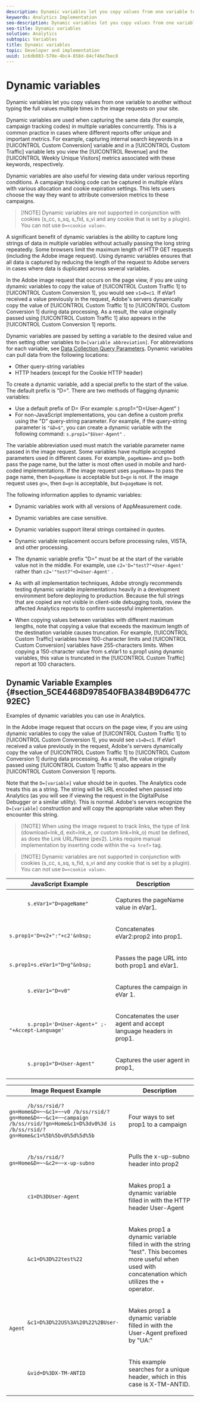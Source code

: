 ```yaml
---
description: Dynamic variables let you copy values from one variable to another without typing the full values multiple times in the image requests on your site.
keywords: Analytics Implementation
seo-description: Dynamic variables let you copy values from one variable to another without typing the full values multiple times in the image requests on your site.
seo-title: Dynamic variables
solution: Analytics
subtopic: Variables
title: Dynamic variables
topic: Developer and implementation
uuid: 1c6db083-570e-4bc4-858d-84cf46e7bec8
---
```


# Dynamic variables

Dynamic variables let you copy values from one variable to another without typing the full values multiple times in the image requests on your site.

Dynamic variables are used when capturing the same data (for example, campaign tracking codes) in multiple variables concurrently. This is a common practice in cases where different reports offer unique and important metrics. For example, capturing internal search keywords in a [!UICONTROL Custom Conversion] variable and in a [!UICONTROL Custom Traffic] variable lets you view the [!UICONTROL Revenue] and the [!UICONTROL Weekly Unique Visitors] metrics associated with these keywords, respectively.

Dynamic variables are also useful for viewing data under various reporting conditions. A campaign tracking code can be captured in multiple eVars with various allocation and cookie expiration settings. This lets users choose the way they want to attribute conversion metrics to these campaigns.

> [!NOTE] Dynamic variables are not supported in conjunction with cookies (s_cc, s_sq, s_fid, s_vi and any cookie that is set by a plugin). You can not use `D=<cookie value>`.

A significant benefit of dynamic variables is the ability to capture long strings of data in multiple variables without actually passing the long string repeatedly. Some browsers limit the maximum length of HTTP GET requests (including the Adobe image request). Using dynamic variables ensures that all data is captured by reducing the length of the request to Adobe servers in cases where data is duplicated across several variables.

In the Adobe image request that occurs on the page view, if you are using dynamic variables to copy the value of [!UICONTROL Custom Traffic 1] to [!UICONTROL Custom Conversion 1], you would see `v1=D=c1`. If eVar1 received a value previously in the request, Adobe's servers dynamically copy the value of [!UICONTROL Custom Traffic 1] to [!UICONTROL Custom Conversion 1] during data processing. As a result, the value originally passed using [!UICONTROL Custom Traffic 1] also appears in the [!UICONTROL Custom Conversion 1] reports.

Dynamic variables are passed by setting a variable to the desired value and then setting other variables to `D=[variable abbreviation]`. For abbreviations for each variable, see [Data Collection Query Parameters](../../../implement/js-implementation/data-collection/query-parameters.md). Dynamic variables can pull data from the following locations:

* Other query-string variables 
* HTTP headers (except for the Cookie HTTP header)

To create a dynamic variable, add a special prefix to the start of the value. The default prefix is "D=". There are two methods of flagging dynamic variables:

* Use a default prefix of D= (For example: s.prop1="D=User-Agent" ) 
* For non-JavaScript implementations, you can define a custom prefix using the "D" query-string parameter. For example, if the query-string parameter is `"&D=$"`, you can create a dynamic variable with the following command: `s.prop1="$User-Agent"` .

The variable abbreviation used must match the variable parameter name passed in the image request. Some variables have multiple accepted parameters used in different cases. For example, `pageName=` and `gn=` both pass the page name, but the latter is most often used in mobile and hard-coded implementations. If the image request uses `pageName=` to pass the page name, then `D=pageName` is acceptable but `D=gn` is not. If the image request uses `gn=`, then `D=gn` is acceptable, but `D=pageName` is not.

The following information applies to dynamic variables:

* Dynamic variables work with all versions of AppMeasurement code.
* Dynamic variables are case sensitive.
* Dynamic variables support literal strings contained in quotes.
* Dynamic variable replacement occurs before processing rules, VISTA, and other processing.
* The dynamic variable prefix "D=" must be at the start of the variable value not in the middle. For example, use `c2='D="test7"+User-Agent'` rather than `c2='"test7"+D=User-Agent'` .

* As with all implementation techniques, Adobe strongly recommends testing dynamic variable implementations heavily in a development environment before deploying to production. Because the full strings that are copied are not visible in client-side debugging tools, review the affected Analytics reports to confirm successful implementation.
* When copying values between variables with different maximum lengths, note that copying a value that exceeds the maximum length of the destination variable causes truncation. For example, [!UICONTROL Custom Traffic] variables have 100-character limits and [!UICONTROL Custom Conversion] variables have 255-characters limits. When copying a 150-character value from s.eVar1 to s.prop1 using dynamic variables, this value is truncated in the [!UICONTROL Custom Traffic] report at 100 characters.

## Dynamic Variable Examples {#section_5CE4468D978540FBA384B9D6477C92EC}

<!-- 

dynvars_examples.xml

 -->

Examples of dynamic variables you can use in Analytics.

In the Adobe image request that occurs on the page view, if you are using dynamic variables to copy the value of [!UICONTROL Custom Traffic 1] to [!UICONTROL Custom Conversion 1], you would see `v1=D=c1`. If eVar1 received a value previously in the request, Adobe's servers dynamically copy the value of [!UICONTROL Custom Traffic 1] to [!UICONTROL Custom Conversion 1] during data processing. As a result, the value originally passed using [!UICONTROL Custom Traffic 1] also appears in the [!UICONTROL Custom Conversion 1] reports.

Note that the `D=[variable]` value should be in quotes. The Analytics code treats this as a string. The string will be URL encoded when passed into Analytics (as you will see if viewing the request in the DigitalPulse Debugger or a similar utility). This is normal. Adobe's servers recognize the `D=[variable]` construction and will copy the appropriate value when they encounter this string.

> [!NOTE] When using the image request to track links, the type of link (download=lnk_d, exit=lnk_e, or custom link=lnk_o) must be defined, as does the Link URL/Name (pev2). Links require manual implementation by inserting code within the `<a href>` tag.

> [!NOTE] Dynamic variables are not supported in conjunction with cookies (s_cc, s_sq, s_fid, s_vi and any cookie that is set by a plugin). You can not use `D=<cookie value>`.

<table id="table_A25D5EA2A8C446F5A55AB32955B9848C"> 
 <thead> 
  <tr> 
   <th colname="col1" class="entry"> JavaScript Example </th> 
   <th colname="col2" class="entry"> Description </th> 
  </tr> 
 </thead>
 <tbody> 
  <tr> 
   <td colname="col1"> 
    <code class="syntax javascript">
      s.eVar1="D=pageName" 
    </code> </td> 
   <td colname="col2"> <p>Captures the pageName value in eVar1. </p> </td> 
  </tr> 
  <tr> 
   <td colname="col1"> 
    <code class="syntax javascript">
      s.prop1='D=v2+":"+c2'&amp;nbsp; 
    </code> </td> 
   <td colname="col2"> <p>Concatenates eVar2:prop2 into prop1. </p> </td> 
  </tr> 
  <tr> 
   <td colname="col1"> 
    <code class="syntax javascript">
      s.prop1=s.eVar1="D=g"&amp;nbsp; 
    </code> </td> 
   <td colname="col2"> <p>Passes the page URL into both prop1 and eVar1. </p> </td> 
  </tr> 
  <tr> 
   <td colname="col1"> 
    <code class="syntax javascript">
      s.eVar1="D=v0" 
    </code> </td> 
   <td colname="col2"> <p>Captures the campaign in eVar 1. </p> </td> 
  </tr> 
  <tr> 
   <td colname="col1"> 
    <code class="syntax javascript">
      s.prop1='D=User-Agent+" ;- "+Accept-Language' 
    </code> </td> 
   <td colname="col2"> <p>Concatenates the user agent and accept language headers in prop1. </p> </td> 
  </tr> 
  <tr> 
   <td colname="col1"> 
    <code>
      s.prop1="D=User-Agent" 
    </code> </td> 
   <td colname="col2"> <p>Captures the user agent in prop1, </p> </td> 
  </tr> 
 </tbody> 
</table>

<table id="table_DD0B7F0648054E01A5F98CDF18D745E4"> 
 <thead> 
  <tr> 
   <th colname="col1" class="entry"> Image Request Example </th> 
   <th colname="col2" class="entry"> Description </th> 
  </tr> 
 </thead>
 <tbody> 
  <tr> 
   <td colname="col1"> 
    <code class="syntax javascript">
      /b/ss/rsid/?gn=Home&amp;D=~~&amp;c1=~~v0 /b/ss/rsid/?gn=Home&amp;D=~~&amp;c1=~~campaign /b/ss/rsid/?gn=Home&amp;c1=D%3dv0%3d&nbsp;is /b/ss/rsid/?gn=Home&amp;c1=%5b%5bv0%5d%5d%5b
    </code> </td> 
   <td colname="col2"> <p>Four ways to set prop1 to a campaign </p> </td> 
  </tr> 
  <tr> 
   <td colname="col1"> 
    <code>
      /b/ss/rsid/?gn=Home&amp;D=~~&amp;c2=~~x-up-subno 
    </code> </td> 
   <td colname="col2"> <p> Pulls the x-up-subno header into prop2 </p> </td> 
  </tr> 
  <tr> 
   <td colname="col1"> 
    <code>
      c1=D%3DUser-Agent 
    </code> </td> 
   <td colname="col2"> <p> Makes prop1 a dynamic variable filled in with the HTTP header User-Agent </p> </td> 
  </tr> 
  <tr> 
   <td colname="col1"> 
    <code class="syntax javascript">
      &amp;c1=D%3D%22test%22 
    </code> </td> 
   <td colname="col2"> <p> Makes prop1 a dynamic variable filled in with the string "test". This becomes more useful when used with concatenation which utilizes the + operator. </p> </td> 
  </tr> 
  <tr> 
   <td colname="col1"> 
    <code class="syntax javascript">
      &amp;c1=D%3D%22US%3A%20%22%2BUser-Agent 
    </code> </td> 
   <td colname="col2"> <p> Makes prop1 a dynamic variable filled in with the User-Agent prefixed by "UA:" </p> </td> 
  </tr> 
  <tr> 
   <td colname="col1"> 
    <code class="syntax javascript">
      &amp;vid=D%3DX-TM-ANTID 
    </code> </td> 
   <td colname="col2"> <p> This example searches for a unique header, which in this case is X-TM-ANTID. </p> </td> 
  </tr> 
 </tbody> 
</table>
